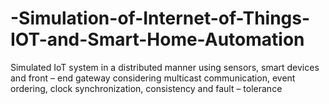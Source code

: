 # -Simulation-of-Internet-of-Things-IOT-and-Smart-Home-Automation
Simulated IoT system in a distributed manner using sensors, smart devices and front – end gateway considering multicast communication, event ordering, clock synchronization, consistency and fault – tolerance
